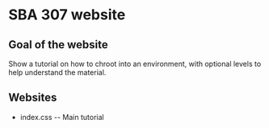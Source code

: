 # SBA 307 website
## Goal of the website
Show a tutorial on how to chroot into an environment, with optional levels to help understand the material.

## Websites
* index.css -- Main tutorial
